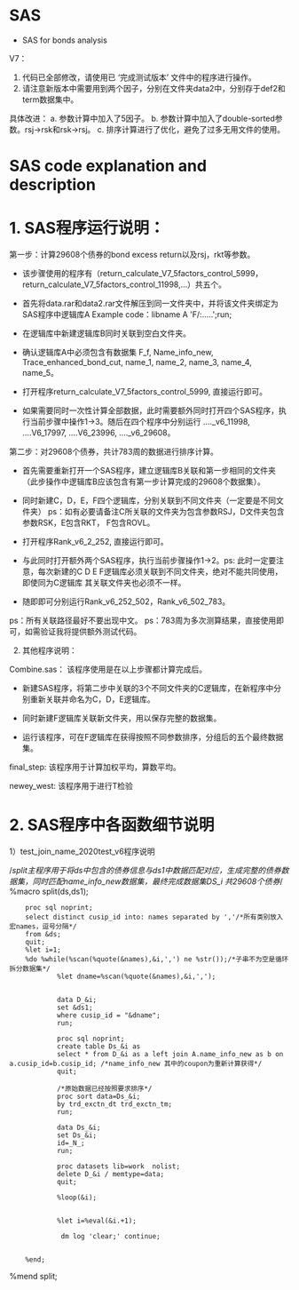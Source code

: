# SAS
* SAS for bonds analysis

V7：
1. 代码已全部修改，请使用已 ‘完成测试版本’ 文件中的程序进行操作。
2. 请注意新版本中需要用到两个因子，分别在文件夹data2中，分别存于def2和term数据集中。

具体改进：
a. 参数计算中加入了5因子。
b. 参数计算中加入了double-sorted参数。rsj->rsk和rsk->rsj。
c. 排序计算进行了优化，避免了过多无用文件的使用。


# SAS code explanation and description

# 1. SAS程序运行说明：

第一步：计算29608个债券的bond excess return以及rsj，rkt等参数。
* 该步骤使用的程序有（return_calculate_V7_5factors_control_5999，return_calculate_V7_5factors_control_11998,...）共五个。

* 首先将data.rar和data2.rar文件解压到同一文件夹中，并将该文件夹绑定为SAS程序中逻辑库A Example code：libname A 'F/:.....';run;

* 在逻辑库中新建逻辑库B同时关联到空白文件夹。

* 确认逻辑库A中必须包含有数据集 F_f, Name_info_new, Trace_enhanced_bond_cut, name_1, name_2, name_3, name_4, name_5。

* 打开程序return_calculate_V7_5factors_control_5999, 直接运行即可。

* 如果需要同时一次性计算全部数据，此时需要额外同时打开四个SAS程序，执行当前步骤中操作1->3。随后在四个程序中分别运行 ...._v6_11998, ....V6_17997, ....V6_23996,  ...._v6_29608。


第二步：对29608个债券，共计783周的数据进行排序计算。

* 首先需要重新打开一个SAS程序，建立逻辑库B关联和第一步相同的文件夹（此步操作中逻辑库B应该包含有第一步计算完成的29608个数据集）。

* 同时新建C，D，E，F四个逻辑库，分别关联到不同文件夹（一定要是不同文件夹） ps：如有必要请备注C所关联的文件夹为包含参数RSJ，D文件夹包含参数RSK，E包含RKT， F包含ROVL。

* 打开程序Rank_v6_2_252, 直接运行即可。

* 与此同时打开额外两个SAS程序，执行当前步骤操作1->2。ps: 此时一定要注意，每次新建的C D E F逻辑库必须关联到不同文件夹，绝对不能共同使用，即使同为C逻辑库 其关联文件夹也必须不一样。

* 随即即可分别运行Rank_v6_252_502，Rank_v6_502_783。

ps：所有关联路径最好不要出现中文。
ps：783周为多次测算结果，直接使用即可，如需验证我将提供额外测试代码。



2. 其他程序说明：

Combine.sas： 该程序使用是在以上步骤都计算完成后。

* 新建SAS程序，将第二步中关联的3个不同文件夹的C逻辑库，在新程序中分别重新关联并命名为C，D，E逻辑库。

* 同时新建F逻辑库关联新文件夹，用以保存完整的数据集。

* 运行该程序，可在F逻辑库在获得按照不同参数排序，分组后的五个最终数据集。

final_step:  该程序用于计算加权平均，算数平均。

newey_west:  该程序用于进行T检验


# 2. SAS程序中各函数细节说明

1）test_join_name_2020test_v6程序说明

/*split主程序用于将ds中包含的债券信息与ds1中数据匹配对应，生成完整的债券数据集，同时匹配name_info_new数据集，最终完成数据集DS_i
  共29608个债券*/
%macro split(ds,ds1);


        proc sql noprint;
        select distinct cusip_id into: names separated by ','/*所有类别放入宏names，逗号分隔*/
        from &ds;
        quit;
        %let i=1;
        %do %while(%scan(%quote(&names),&i,',') ne %str());/*子串不为空是循环拆分数据集*/
                %let dname=%scan(%quote(&names),&i,',');
				
				
				data D_&i;
                set &ds1;
                where cusip_id = "&dname";
                run;
				
				proc sql noprint;
				create table Ds_&i as
				select * from D_&i as a left join A.name_info_new as b on a.cusip_id=b.cusip_id; /*name_info_new 其中的coupon为重新计算获得*/
				quit;

				/*原始数据已经按照要求排序*/
				proc sort data=Ds_&i;
				by trd_exctn_dt trd_exctn_tm;
				run;

				data Ds_&i;
				set Ds_&i;
				id=_N_;
				run;

				proc datasets lib=work  nolist;
				delete D_&i / memtype=data;
				quit;

				%loop(&i);
				
	
                %let i=%eval(&i.+1);
				
				 dm log 'clear;' continue; 
		

        %end;
%mend split;	


